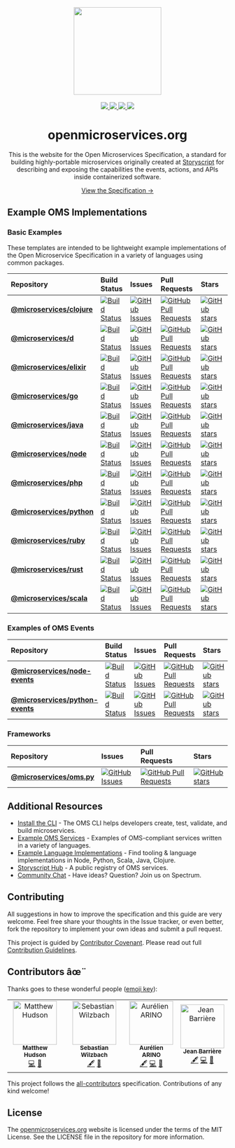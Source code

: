 <div align="center">
  <a href="https://github.com/microservices/openmicroservices.org">
    <img width="200" height="200" src="https://raw.githack.com/microservices/openmicroservices.org/master/app/.vuepress/public/assets/img/logo.svg" />
  </a>
  <br>
  <br>
  <a href="https://spectrum.chat/open-microservices">
    <img src="https://withspectrum.github.io/badge/badge.svg">
  </a>
  <a href="https://github.com/.github/blob/master/CODE_OF_CONDUCT.md">
    <img src="https://img.shields.io/badge/Contributor%20Covenant-v1.4%20adopted-ff69b4.svg">
  </a>
  <a href="http://commitizen.github.io/cz-cli/">
    <img src="https://img.shields.io/badge/commitizen-friendly-brightgreen.svg">
  </a>
  <a href="https://renovatebot.com/">
    <img src="https://badges.renovateapi.com/github/microservices/openmicroservices.org">
  </a>
  <h1>openmicroservices.org</h1>
  <p>
    This is the website for the Open Microservices Specification, a standard for building highly-portable microservices originally created at <a href="https://storyscript.io/">Storyscript</a> for describing and exposing the capabilities the events, actions, and APIs inside containerized software.
  </p>
  <p>
    <a href="https://openmicroservices.org/docs">View the Specification &rarr;</a>
  </p>
</div>

## Example OMS Implementations

### Basic Examples

These templates are intended to be lightweight example implementations of the Open Microservice Specification in a variety of languages using common packages.

| Repository | Build Status | Issues | Pull Requests | Stars |
|:-----------|:-------------|:-------|:--------------|:------|
| **[@microservices/clojure](https://github.com/microservices/clojure)** | [![Build Status](https://travis-ci.com/microservices/clojure.svg?branch=master)](https://travis-ci.com/microservices/clojure) | [![GitHub Issues](https://img.shields.io/github/issues/microservices/clojure.svg)](https://github.com/microservices/clojure/issues) | [![GitHub Pull Requests](https://img.shields.io/github/issues-pr/microservices/clojure.svg)](https://github.com/microservices/clojure/pulls) | [![GitHub stars](https://img.shields.io/github/stars/microservices/clojure.svg?style=social&label=Stars)](https://github.com/microservices/clojure) |
| **[@microservices/d](https://github.com/microservices/d)** | [![Build Status](https://travis-ci.com/microservices/d.svg?branch=master)](https://travis-ci.com/microservices/d) | [![GitHub Issues](https://img.shields.io/github/issues/microservices/d.svg)](https://github.com/microservices/d/issues) | [![GitHub Pull Requests](https://img.shields.io/github/issues-pr/microservices/d.svg)](https://github.com/microservices/d/pulls) | [![GitHub stars](https://img.shields.io/github/stars/microservices/d.svg?style=social&label=Stars)](https://github.com/microservices/d) |
| **[@microservices/elixir](https://github.com/microservices/elixir)** | [![Build Status](https://travis-ci.com/microservices/elixir.svg?branch=master)](https://travis-ci.com/microservices/elixir) | [![GitHub Issues](https://img.shields.io/github/issues/microservices/elixir.svg)](https://github.com/microservices/elixir/issues) | [![GitHub Pull Requests](https://img.shields.io/github/issues-pr/microservices/elixir.svg)](https://github.com/microservices/elixir/pulls) | [![GitHub stars](https://img.shields.io/github/stars/microservices/elixir.svg?style=social&label=Stars)](https://github.com/microservices/elixir) |
| **[@microservices/go](https://github.com/microservices/go)** | [![Build Status](https://travis-ci.com/microservices/go.svg?branch=master)](https://travis-ci.com/microservices/go) | [![GitHub Issues](https://img.shields.io/github/issues/microservices/go.svg)](https://github.com/microservices/go/issues) | [![GitHub Pull Requests](https://img.shields.io/github/issues-pr/microservices/go.svg)](https://github.com/microservices/go/pulls) | [![GitHub stars](https://img.shields.io/github/stars/microservices/go.svg?style=social&label=Stars)](https://github.com/microservices/go) |
| **[@microservices/java](https://github.com/microservices/java)** | [![Build Status](https://travis-ci.com/microservices/java.svg?branch=master)](https://travis-ci.com/microservices/java) | [![GitHub Issues](https://img.shields.io/github/issues/microservices/java.svg)](https://github.com/microservices/java/issues) | [![GitHub Pull Requests](https://img.shields.io/github/issues-pr/microservices/java.svg)](https://github.com/microservices/java/pulls) | [![GitHub stars](https://img.shields.io/github/stars/microservices/java.svg?style=social&label=Stars)](https://github.com/microservices/java) |
| **[@microservices/node](https://github.com/microservices/node)** | [![Build Status](https://travis-ci.com/microservices/node.svg?branch=master)](https://travis-ci.com/microservices/node) | [![GitHub Issues](https://img.shields.io/github/issues/microservices/node.svg)](https://github.com/microservices/node/issues) | [![GitHub Pull Requests](https://img.shields.io/github/issues-pr/microservices/node.svg)](https://github.com/microservices/node/pulls) | [![GitHub stars](https://img.shields.io/github/stars/microservices/node.svg?style=social&label=Stars)](https://github.com/microservices/node) |
| **[@microservices/php](https://github.com/microservices/php)** | [![Build Status](https://travis-ci.com/microservices/php.svg?branch=master)](https://travis-ci.com/microservices/php) | [![GitHub Issues](https://img.shields.io/github/issues/microservices/php.svg)](https://github.com/microservices/php/issues) | [![GitHub Pull Requests](https://img.shields.io/github/issues-pr/microservices/php.svg)](https://github.com/microservices/php/pulls) | [![GitHub stars](https://img.shields.io/github/stars/microservices/php.svg?style=social&label=Stars)](https://github.com/microservices/php) |
| **[@microservices/python](https://github.com/microservices/python)** | [![Build Status](https://travis-ci.com/microservices/python.svg?branch=master)](https://travis-ci.com/microservices/python) | [![GitHub Issues](https://img.shields.io/github/issues/microservices/python.svg)](https://github.com/microservices/python/issues) | [![GitHub Pull Requests](https://img.shields.io/github/issues-pr/microservices/python.svg)](https://github.com/microservices/python/pulls) | [![GitHub stars](https://img.shields.io/github/stars/microservices/python.svg?style=social&label=Stars)](https://github.com/microservices/python) |
| **[@microservices/ruby](https://github.com/microservices/ruby)** | [![Build Status](https://travis-ci.com/microservices/ruby.svg?branch=master)](https://travis-ci.com/microservices/ruby) | [![GitHub Issues](https://img.shields.io/github/issues/microservices/ruby.svg)](https://github.com/microservices/ruby/issues) | [![GitHub Pull Requests](https://img.shields.io/github/issues-pr/microservices/ruby.svg)](https://github.com/microservices/ruby/pulls) | [![GitHub stars](https://img.shields.io/github/stars/microservices/ruby.svg?style=social&label=Stars)](https://github.com/microservices/ruby) |
| **[@microservices/rust](https://github.com/microservices/rust)** | [![Build Status](https://travis-ci.com/microservices/rust.svg?branch=master)](https://travis-ci.com/microservices/rust) | [![GitHub Issues](https://img.shields.io/github/issues/microservices/rust.svg)](https://github.com/microservices/rust/issues) | [![GitHub Pull Requests](https://img.shields.io/github/issues-pr/microservices/rust.svg)](https://github.com/microservices/rust/pulls) | [![GitHub stars](https://img.shields.io/github/stars/microservices/rust.svg?style=social&label=Stars)](https://github.com/microservices/rust) |
| **[@microservices/scala](https://github.com/microservices/scala)** | [![Build Status](https://travis-ci.com/microservices/scala.svg?branch=master)](https://travis-ci.com/microservices/scala) | [![GitHub Issues](https://img.shields.io/github/issues/microservices/scala.svg)](https://github.com/microservices/scala/issues) | [![GitHub Pull Requests](https://img.shields.io/github/issues-pr/microservices/scala.svg)](https://github.com/microservices/scala/pulls) | [![GitHub stars](https://img.shields.io/github/stars/microservices/scala.svg?style=social&label=Stars)](https://github.com/microservices/scala) |

### Examples of OMS Events

| Repository | Build Status | Issues | Pull Requests | Stars |
|:---------- |:------------ |:-------|:--------------|:------|
| **[@microservices/node-events](https://github.com/microservices/node-events)** | [![Build Status](https://travis-ci.com/microservices/node-events.svg?branch=master)](https://travis-ci.com/microservices/node-events) | [![GitHub Issues](https://img.shields.io/github/issues/microservices/node-events.svg)](https://github.com/microservices/node-events/issues) | [![GitHub Pull Requests](https://img.shields.io/github/issues-pr/microservices/node-events.svg)](https://github.com/microservices/node-events/pulls) | [![GitHub stars](https://img.shields.io/github/stars/microservices/node-events.svg?style=social&label=Stars)](https://github.com/microservices/node-events) |
| **[@microservices/python-events](https://github.com/microservices/python-events)** | [![Build Status](https://travis-ci.com/microservices/python-events.svg?branch=master)](https://travis-ci.com/microservices/python-events) | [![GitHub Issues](https://img.shields.io/github/issues/microservices/python-events.svg)](https://github.com/microservices/python-events/issues) | [![GitHub Pull Requests](https://img.shields.io/github/issues-pr/microservices/python-events.svg)](https://github.com/microservices/python-events/pulls) | [![GitHub stars](https://img.shields.io/github/stars/microservices/python-events.svg?style=social&label=Stars)](https://github.com/microservices/python-events) |

### Frameworks

| Repository | Issues | Pull Requests | Stars |
|:---------- |:------ |:------------  |:----- |
| **[@microservices/oms.py](https://github.com/microservices/oms.py)** | [![GitHub Issues](https://img.shields.io/github/issues/microservices/oms.py.svg)](https://github.com/microservices/oms.py/issues) | [![GitHub Pull Requests](https://img.shields.io/github/issues-pr/microservices/oms.py.svg)](https://github.com/microservices/oms.py/pulls) | [![GitHub stars](https://img.shields.io/github/stars/microservices/oms.py.svg?style=social&label=Stars)](https://github.com/microservices/oms.py) |

## Additional Resources

* [Install the CLI](https://github.com/microservices/oms) - The OMS CLI helps developers create, test, validate, and build microservices.
* [Example OMS Services](https://github.com/oms-services) - Examples of OMS-compliant services written in a variety of languages.
* [Example Language Implementations](https://github.com/microservices) - Find tooling & language implementations in Node, Python, Scala, Java, Clojure.
* [Storyscript Hub](https://hub.storyscript.io) - A public registry of OMS services.
* [Community Chat](https://spectrum.chat/open-microservices) - Have ideas? Question? Join us on Spectrum.

## Contributing

All suggestions in how to improve the specification and this guide are very welcome. Feel free share your thoughts in the Issue tracker, or even better, fork the repository to implement your own ideas and submit a pull request.

This project is guided by [Contributor Covenant](https://github.com/microservices/.github/blob/master/CODE_OF_CONDUCT.md). Please read out full [Contribution Guidelines](https://github.com/microservices/.github/blob/master/CONTRIBUTING.md).

## Contributors âœ¨

Thanks goes to these wonderful people ([emoji key](https://allcontributors.org/docs/en/emoji-key)):

<!-- ALL-CONTRIBUTORS-LIST:START - Do not remove or modify this section -->
<!-- prettier-ignore -->
<table>
  <tr>
    <td align="center"><a href="http://hudson.dev"><img src="https://avatars2.githubusercontent.com/u/320194?v=4" width="100px;" alt="Matthew Hudson"/><br /><sub><b>Matthew Hudson</b></sub></a><br /><a href="https://github.com/microservices/openmicroservices.org/commits?author=matthewhudson" title="Code">💻</a> <a href="#maintenance-matthewhudson" title="Maintenance">🚧</a></td>
    <td align="center"><a href="https://seb.wilzba.ch"><img src="https://avatars3.githubusercontent.com/u/4370550?v=4" width="100px;" alt="Sebastian Wilzbach"/><br /><sub><b>Sebastian Wilzbach</b></sub></a><br /><a href="#content-wilzbach" title="Content">🖋</a> <a href="#ideas-wilzbach" title="Ideas, Planning, & Feedback">🤔</a></td>
    <td align="center"><a href="https://github.com/Arinono"><img src="https://avatars2.githubusercontent.com/u/10957531?v=4" width="100px;" alt="Aurélien ARINO"/><br /><sub><b>Aurélien ARINO</b></sub></a><br /><a href="#content-Arinono" title="Content">🖋</a> <a href="https://github.com/microservices/openmicroservices.org/commits?author=Arinono" title="Code">💻</a> <a href="#ideas-Arinono" title="Ideas, Planning, & Feedback">🤔</a></td>
    <td align="center"><a href="http://jean.barriere.io"><img src="https://avatars2.githubusercontent.com/u/11390722?v=4" width="100px;" alt="Jean Barrière"/><br /><sub><b>Jean Barrière</b></sub></a><br /><a href="#content-JeanBarriere" title="Content">🖋</a> <a href="https://github.com/microservices/openmicroservices.org/commits?author=JeanBarriere" title="Code">💻</a> <a href="#ideas-JeanBarriere" title="Ideas, Planning, & Feedback">🤔</a></td>
  </tr>
</table>

<!-- ALL-CONTRIBUTORS-LIST:END -->

This project follows the [all-contributors](https://github.com/all-contributors/all-contributors) specification. Contributions of any kind welcome!

## License

The [openmicroservices.org][website] website is licensed under the terms of the MIT License. See the LICENSE file in the repository for more information.

[website]:https://openmicroservices.org/
[storyscript]:https://storyscript.io/
